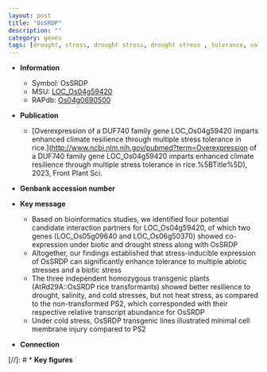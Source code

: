 ```yaml
---
layout: post
title: "OsSRDP"
description: ""
category: genes
tags: [drought, stress, drought stress, drought stress , tolerance, cold stress, abiotic stress, biotic stress, cold, heat stress, Heat Stress]
---
```


* **Information**  
    + Symbol: OsSRDP  
    + MSU: [LOC_Os04g59420](http://rice.uga.edu/cgi-bin/ORF_infopage.cgi?orf=LOC_Os04g59420)  
    + RAPdb: [Os04g0690500](https://rapdb.dna.affrc.go.jp/locus/?name=Os04g0690500)  

* **Publication**  
    + [Overexpression of a DUF740 family gene LOC_Os04g59420 imparts enhanced climate resilience through multiple stress tolerance in rice.](http://www.ncbi.nlm.nih.gov/pubmed?term=Overexpression of a DUF740 family gene LOC_Os04g59420 imparts enhanced climate resilience through multiple stress tolerance in rice.%5BTitle%5D), 2023, Front Plant Sci.

* **Genbank accession number**  

* **Key message**  
    + Based on bioinformatics studies, we identified four potential candidate interaction partners for LOC_Os04g59420, of which two genes (LOC_Os05g09640 and LOC_Os06g50370) showed co-expression under biotic and drought stress along with OsSRDP
    + Altogether, our findings established that stress-inducible expression of OsSRDP can significantly enhance tolerance to multiple abiotic stresses and a biotic stress
    + The three independent homozygous transgenic plants (AtRd29A::OsSRDP rice transformants) showed better resilience to drought, salinity, and cold stresses, but not heat stress, as compared to the non-transformed PS2, which corresponded with their respective relative transcript abundance for OsSRDP
    + Under cold stress, OsSRDP transgenic lines illustrated minimal cell membrane injury compared to PS2

* **Connection**  

[//]: # * **Key figures**  



